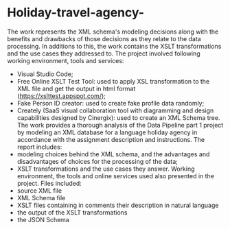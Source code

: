 # Holiday-travel-agency-
The work represents the XML schema's modeling decisions along with the benefits and drawbacks of those decisions as they relate to the data processing. In additions to this, the work contains the XSLT transformations and the use cases they addressed to. The project involved following working environment, tools and services:
- Visual Studio Code;
- Free Online XSLT Test Tool: used to apply XSL transformation to the XML file and get the output in html format (https://xslttest.appspot.com/);
- Fake Person ID creator: used to create fake profile data randomly;
- Creately (SaaS visual collaboration tool with diagramming and design capabilities designed by Cinergix): used to create an XML Schema tree.
The work provides a thorough analysis of the Data Pipeline part 1 project by modeling an XML database for a language holiday agency in accordance with the assignment description and instructions. The report includes:
- modeling choices behind the XML schema, and the advantages and disadvantages of choices for the processing of the data;
- XSLT transformations and the use cases they answer.
Working environment, the tools and online services used also presented in the project. 
Files included:
- source XML file
- XML Schema file
- XSLT files containing in comments their description in natural language
- the output of the XSLT transformations
- the JSON Schema 
